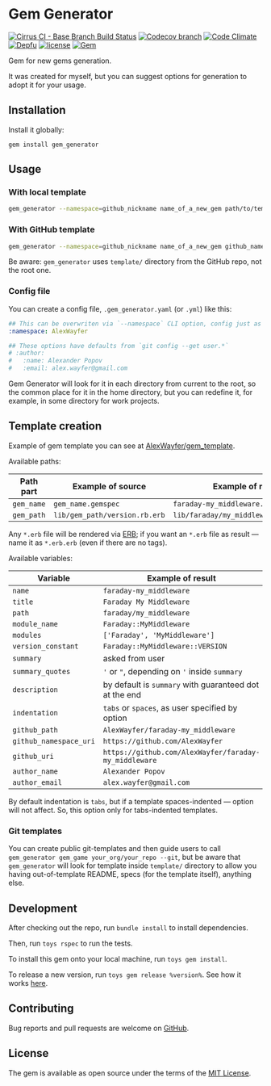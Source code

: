 # Gem Generator

[![Cirrus CI - Base Branch Build Status](https://img.shields.io/cirrus/github/AlexWayfer/gem_generator?style=flat-square)](https://cirrus-ci.com/github/AlexWayfer/gem_generator)
[![Codecov branch](https://img.shields.io/codecov/c/github/AlexWayfer/gem_generator/main.svg?style=flat-square)](https://codecov.io/gh/AlexWayfer/gem_generator)
[![Code Climate](https://img.shields.io/codeclimate/maintainability/AlexWayfer/gem_generator.svg?style=flat-square)](https://codeclimate.com/github/AlexWayfer/gem_generator)
[![Depfu](https://img.shields.io/depfu/AlexWayfer/gem_generator?style=flat-square)](https://depfu.com/repos/github/AlexWayfer/gem_generator)
[![license](https://img.shields.io/github/license/AlexWayfer/gem_generator.svg?style=flat-square)](LICENSE.txt)
[![Gem](https://img.shields.io/gem/v/gem_generator.svg?style=flat-square)](https://rubygems.org/gems/gem_generator)

Gem for new gems generation.

It was created for myself, but you can suggest options for generation to adopt it for your usage.

## Installation

Install it globally:

```shell
gem install gem_generator
```

## Usage

### With local template

```sh
gem_generator --namespace=github_nickname name_of_a_new_gem path/to/template
```

### With GitHub template

```sh
gem_generator --namespace=github_nickname name_of_a_new_gem github_namespace/template_repo_name
```

Be aware: `gem_generator` uses `template/` directory from the GitHub repo, not the root one.

### Config file

You can create a config file, `.gem_generator.yaml` (or `.yml`) like this:

```yaml
## This can be overwriten via `--namespace` CLI option, config just as default
:namespace: AlexWayfer

## These options have defaults from `git config --get user.*`
# :author:
#   :name: Alexander Popov
#   :email: alex.wayfer@gmail.com
```

Gem Generator will look for it in each directory from current to the root,
so the common place for it in the home directory, but you can redefine it,
for example, in some directory for work projects.

## Template creation

Example of gem template you can see at [AlexWayfer/gem_template](https://github.com/AlexWayfer/gem_template).

Available paths:

| Path part  | Example of source             | Example of result                      |
| ---------- | ----------------------------- | -------------------------------------- |
| `gem_name` | `gem_name.gemspec`            | `faraday-my_middleware.gemspec`        |
| `gem_path` | `lib/gem_path/version.rb.erb` | `lib/faraday/my_middleware/version.rb` |

Any `*.erb` file will be rendered via [ERB](https://ruby-doc.org/stdlib/libdoc/erb/rdoc/ERB.html);
if you want an `*.erb` file as result — name it as `*.erb.erb` (even if there are no tags).

Available variables:

| Variable               | Example of result                                      |
| ---------------------- | ------------------------------------------------------ |
| `name`                 | `faraday-my_middleware`                                |
| `title`                | `Faraday My Middleware`                                |
| `path`                 | `faraday/my_middleware`                                |
| `module_name`          | `Faraday::MyMiddleware`                                |
| `modules`              | `['Faraday', 'MyMiddleware']`                          |
| `version_constant`     | `Faraday::MyMiddleware::VERSION`                       |
| `summary`              | asked from user                                        |
| `summary_quotes`       | `'` or `"`, depending on `'` inside `summary`          |
| `description`          | by default is `summary` with guaranteed dot at the end |
| `indentation`          | `tabs` or `spaces`, as user specified by option        |
| `github_path`          | `AlexWayfer/faraday-my_middleware`                     |
| `github_namespace_uri` | `https://github.com/AlexWayfer`                        |
| `github_uri`           | `https://github.com/AlexWayfer/faraday-my_middleware`  |
| `author_name`          | `Alexander Popov`                                      |
| `author_email`         | `alex.wayfer@gmail.com`                                |

By default indentation is `tabs`, but if a template spaces-indented — option will not affect.
So, this option only for tabs-indented templates.

### Git templates

You can create public git-templates and then guide users to call
`gem_generator gem_game your_org/your_repo --git`, but be aware that `gem_generator` will look
for template inside `template/` directory to allow you having out-of-template README,
specs (for the template itself), anything else.

## Development

After checking out the repo, run `bundle install` to install dependencies.

Then, run `toys rspec` to run the tests.

To install this gem onto your local machine, run `toys gem install`.

To release a new version, run `toys gem release %version%`.
See how it works [here](https://github.com/AlexWayfer/gem_toys#release).

## Contributing

Bug reports and pull requests are welcome on [GitHub](https://github.com/AlexWayfer/gem_generator).

## License

The gem is available as open source under the terms of the
[MIT License](https://opensource.org/licenses/MIT).
